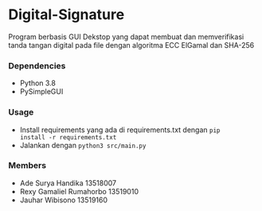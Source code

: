 # Digital-Signature

Program berbasis GUI Dekstop yang dapat membuat dan memverifikasi tanda tangan digital pada file dengan algoritma ECC ElGamal dan SHA-256

### Dependencies
* Python 3.8
* PySimpleGUI

### Usage
* Install requirements yang ada di requirements.txt dengan <code>pip install -r requirements.txt</code>
* Jalankan dengan <code>python3 src/main.py</code>

### Members
* Ade Surya Handika         13518007
* Rexy Gamaliel Rumahorbo   13519010
* Jauhar Wibisono           13519160
